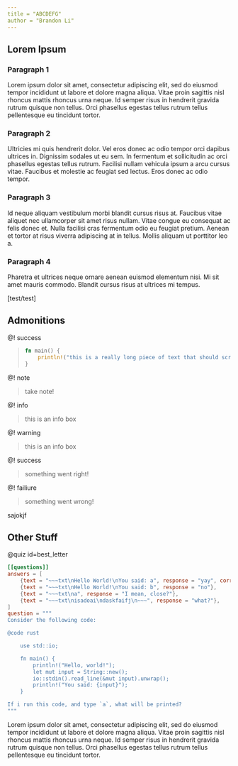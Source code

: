 ```yaml
---
title = "ABCDEFG"
author = "Brandon Li"
---
```


## Lorem Ipsum

### Paragraph 1

Lorem ipsum dolor sit amet, consectetur adipiscing elit, sed do eiusmod tempor incididunt ut labore et dolore magna aliqua. Vitae proin sagittis nisl rhoncus mattis rhoncus urna neque. Id semper risus in hendrerit gravida rutrum quisque non tellus. Orci phasellus egestas tellus rutrum tellus pellentesque eu tincidunt tortor. 

### Paragraph 2

Ultricies mi quis hendrerit dolor. Vel eros donec ac odio tempor orci dapibus ultrices in. Dignissim sodales ut eu sem. In fermentum et sollicitudin ac orci phasellus egestas tellus rutrum. Facilisi nullam vehicula ipsum a arcu cursus vitae. Faucibus et molestie ac feugiat sed lectus. Eros donec ac odio tempor. 

### Paragraph 3

Id neque aliquam vestibulum morbi blandit cursus risus at. Faucibus vitae aliquet nec ullamcorper sit amet risus nullam. Vitae congue eu consequat ac felis donec et. Nulla facilisi cras fermentum odio eu feugiat pretium. Aenean et tortor at risus viverra adipiscing at in tellus. Mollis aliquam ut porttitor leo a. 

### Paragraph 4

Pharetra et ultrices neque ornare aenean euismod elementum nisi. Mi sit amet mauris commodo. Blandit cursus risus at ultrices mi tempus.

[test/test]

## Admonitions

@! success
> ```rust
> fn main() {
>     println!("this is a really long piece of text that should scroll please god let it scroll aaaa");
> }
> ```

@! note
> take note!

@! info
> this is an info box

@! warning
> this is an info box

@! success
> something went right!

@! failiure
> something went wrong!

sajokjf

## Other Stuff

@quiz id=best_letter
```toml
[[questions]]
answers = [
    {text = "~~~txt\nHello World!\nYou said: a", response = "yay", correct = true},
    {text = "~~~txt\nHello World!\nYou said: b", response = "no"},
    {text = "~~~txt\na", response = "I mean, close?"},
    {text = "~~~txt\nisadoai\ndaskfaifj\n~~~", response = "what?"},
]
question = """
Consider the following code:

@code rust

    use std::io;

    fn main() {
        println!("Hello, world!");
        let mut input = String::new();
        io::stdin().read_line(&mut input).unwrap();
        println!("You said: {input}");
    }

If i run this code, and type `a`, what will be printed?
"""
```

Lorem ipsum dolor sit amet, consectetur adipiscing elit, sed do eiusmod tempor incididunt ut labore et dolore magna aliqua. Vitae proin sagittis nisl rhoncus mattis rhoncus urna neque. Id semper risus in hendrerit gravida rutrum quisque non tellus. Orci phasellus egestas tellus rutrum tellus pellentesque eu tincidunt tortor. 